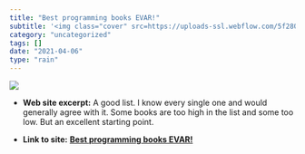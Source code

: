 ```yaml
---
title: "Best programming books EVAR!"
subtitle: '<img class="cover" src=https://uploads-ssl.webflow.com/5f280c5b57d2edfcbbb057ea/5f2980ceab04a0828d44...'
category: "uncategorized"
tags: []
date: "2021-04-06"
type: "rain"
---
```

<img class="cover" src=https://uploads-ssl.webflow.com/5f280c5b57d2edfcbbb057ea/5f2980ceab04a0828d44202c_twitter_cover.png>



* **Web site excerpt:** A good list. I know every single one and would generally agree with it. Some books are too high in the list and some too low. But an excellent starting point.

* **Link to site:** **[Best programming books EVAR!](https://www.daolf.com/posts/best-programming-books)**